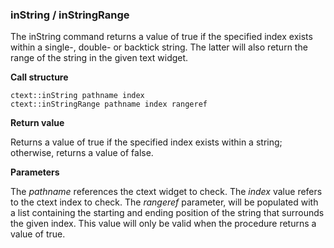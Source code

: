 ### inString / inStringRange

The inString command returns a value of true if the specified index exists within a single-, double- or backtick string. The latter will also return the range of the string in the given text widget.

**Call structure**

`ctext::inString pathname index`<br>
`ctext::inStringRange pathname index rangeref`

**Return value**

Returns a value of true if the specified index exists within a string; otherwise, returns a value of false.

**Parameters**

The _pathname_ references the ctext widget to check.  The _index_ value refers to the ctext index to check.  The _rangeref_ parameter, will be populated with a list containing the starting and ending position of the string that surrounds the given index.  This value will only be valid when the procedure returns a value of true.